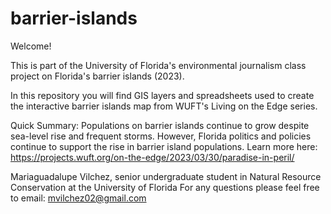 # barrier-islands

Welcome!

This is part of the University of Florida's environmental journalism class project on Florida's barrier islands (2023).

In this repository you will find GIS layers and spreadsheets used to create the interactive barrier islands map from WUFT's Living on the Edge series. 

Quick Summary:
Populations on barrier islands continue to grow despite sea-level rise and frequent storms. However, Florida politics and policies continue to support the rise in barrier island populations. Learn more here: https://projects.wuft.org/on-the-edge/2023/03/30/paradise-in-peril/

Mariaguadalupe Vilchez, senior undergraduate student in Natural Resource Conservation at the University of Florida
For any questions please feel free to email: mvilchez02@gmail.com
